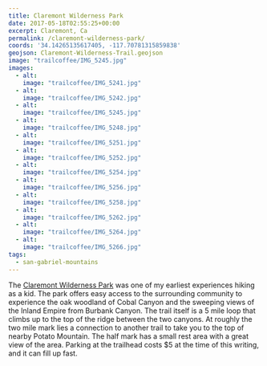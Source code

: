 ```yaml
---
title: Claremont Wilderness Park
date: 2017-05-18T02:55:25+00:00
excerpt: Claremont, Ca
permalink: /claremont-wilderness-park/
coords: '34.14265135617405, -117.70781315859838'
geojson: Claremont-Wilderness-Trail.geojson
image: "trailcoffee/IMG_5245.jpg"
images:
  - alt: 
    image: "trailcoffee/IMG_5241.jpg"
  - alt: 
    image: "trailcoffee/IMG_5242.jpg"
  - alt: 
    image: "trailcoffee/IMG_5245.jpg"
  - alt: 
    image: "trailcoffee/IMG_5248.jpg"
  - alt: 
    image: "trailcoffee/IMG_5251.jpg"
  - alt: 
    image: "trailcoffee/IMG_5252.jpg"
  - alt: 
    image: "trailcoffee/IMG_5254.jpg"
  - alt: 
    image: "trailcoffee/IMG_5256.jpg"
  - alt: 
    image: "trailcoffee/IMG_5258.jpg"
  - alt: 
    image: "trailcoffee/IMG_5262.jpg"
  - alt: 
    image: "trailcoffee/IMG_5264.jpg"
  - alt: 
    image: "trailcoffee/IMG_5266.jpg"
tags:
  - san-gabriel-mountains
---
```

The <a href="http://www.ci.claremont.ca.us/government/departments-divisions/human-services/parks/claremont-hills-wilderness-park-chwp/history-of-claremont-hills-wilderness-park">Claremont Wilderness Park</a> was one of my earliest experiences hiking as a kid. The park offers easy access to the surrounding community to experience the oak woodland of Cobal Canyon and the sweeping views of the Inland Empire from Burbank Canyon. The trail itself is a 5 mile loop that climbs up to the top of the ridge between the two canyons. At roughly the two mile mark lies a connection to another trail to take you to the top of nearby Potato Mountain. The half mark has a small rest area with a great view of the area. Parking at the trailhead costs $5 at the time of this writing, and it can fill up fast.




